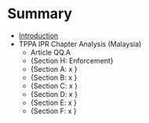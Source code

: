 # Summary

* [Introduction](README.md)
* TPPA IPR Chapter Analysis (Malaysia)
   * Article QQ.A
   * {Section H: Enforcement}
   * {Section A: x }
   * {Section B: x }
   * {Section C: x }
   * {Section D: x }
   * {Section E: x }
   * {Section F: x }

